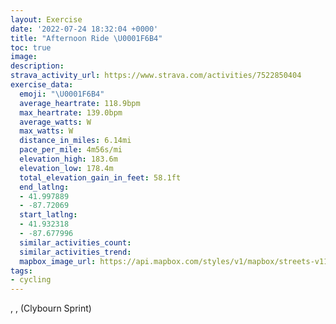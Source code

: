 ```yaml
---
layout: Exercise
date: '2022-07-24 18:32:04 +0000'
title: "Afternoon Ride \U0001F6B4"
toc: true
image:
description:
strava_activity_url: https://www.strava.com/activities/7522850404
exercise_data:
  emoji: "\U0001F6B4"
  average_heartrate: 118.9bpm
  max_heartrate: 139.0bpm
  average_watts: W
  max_watts: W
  distance_in_miles: 6.14mi
  pace_per_mile: 4m56s/mi
  elevation_high: 183.6m
  elevation_low: 178.4m
  total_elevation_gain_in_feet: 58.1ft
  end_latlng:
  - 41.997889
  - -87.72069
  start_latlng:
  - 41.932318
  - -87.677996
  similar_activities_count:
  similar_activities_trend:
  mapbox_image_url: https://api.mapbox.com/styles/v1/mapbox/streets-v11/static/path-5+787af2-1.0(%7D%7B%7C~FnrcvOqA%7CBMXCN%7B%40tAeAvAQJiBpCQPu%40rAgAzAa%40r%40e%40p%40qBlD_AtA%5Bn%40eEzFcBzCq%40fAoDpFc%40j%40s%40dAe%40%7C%40Sh%40EdA%40%60AD%5CBlABhDC%7C%40MFe%40Da%40CKOqAFu%40COD%40HCj%40%40vDCL%3F%7CCId%40MTQPKD%5BBuC%40o%40Du%40J%5DReA~%40sAx%40YVy%40Rc%40DeA%3FGBEJu%40DyGFGFDnAAvA%3FXFd%40%40VAXEFg%40LuBRyATSE%7BAb%40q%40NgALy%40%40SB_%40XEHSRe%40dAGFUFe%40H%7BANi%40Ca%40GyC%7DAiA_%40qAo%40%7D%40KYIQQMa%40S%5BYWUAm%40c%40s%40y%40_%40q%40UFSQICiAGmAEOF%5DTc%40j%40MJG%3Fw%40a%40UGYA%7D%40Bk%40H%7DAJsABqA%3FsAK_%40%3Fa%40DeAj%40g%40~%40GFEXF%5EAlAGr%40Ib%40Qp%40%5Bl%40WZ%5BVULQFa%40Gq%40Yq%40g%40SWQKIAs%40Ck%40VM%40aA%40aADO%3FOEM%40%7D%40BWDs%40T%3FLo%40f%40sAzASLaAbAk%40~%40UV_C%7CBGJ%7B%40z%40c%40j%40a%40ZOXUPi%40h%40AN%5BRc%40h%40_%40%5CSPs%40b%40%7B%40v%40W%40wBzBYEs%40t%40OH%5DBe%40h%40FAK_%40Cy%40UI%40g%40AKY%5BYBIfAYEIEWFi%40V_%40z%40k%40Ro%40%5CWp%40a%40VQb%40UXw%40%60%40iATe%40Dg%40GQ%3FcAVAKAgECOEE_%40Zq%40XEr%40%7B%40BwAOs%40Eq%40Fg%40J_%40%5CqBZk%40Nq%40%60%40e%40%60%40g%40Ve%40FkAHc%40AS%40y%40NQEwEhAkBLKBc%40V%5BKsAn%40aCr%40u%40PqAB%7D%40HkAT%5BAIKGq%40IYMWIGI%40%5DL%5D%5CQJKUSBaARa%40XMPG%5EAZD%60%40CTWh%40WXu%40%40i%40LK%5De%40Te%40JsAb%40mAVeBZu%40R_A%60%40WF%7DABUUoBDk%40Dc%40%5DqAh%40YP%5DYc%40X%5D%5Es%40%60Am%40M%5D%5Cu%40b%40KUe%40NWf%40e%40p%40OLg%40RyAF%5DF%40Vo%40Lw%40HwEFS%40QHU%5CKFQh%40_%40zAINWLNh%40NSd%40_%40N%3FTI%5EE%7C%40%40F%40DFq%40p%40a%40n%40Kb%40Wp%40AJc%40%60Ak%40zAsAtB%7D%40%7CAWDq%40~AWt%40g%40jA_EtHc%40%7C%40EP_A%60Bq%40tAy%40tAu%40xAINI%3FYp%40QXCPBnCEDBl%40C%60%40I%5CKRQXI%40Ub%40%5Bd%40CHHN),pin-s-s+e5b22e(-87.678,41.93231),pin-s-f+89ae00(-87.72068999999993,41.99788000000006)/auto/800x800?access_token=pk.eyJ1Ijoiam9zaGJlY2ttYW4iLCJhIjoiY205eWR2aDd1MWZ6djJrbXc4a3M0bWZleiJ9.XiG9OWkNcZk2QzjJbxLB4A
tags:
- cycling
---
```




, ,  (Clybourn Sprint)
